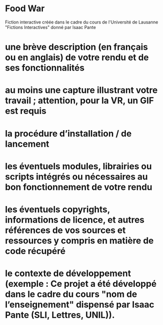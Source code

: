 # Food War
Fiction interactive créée dans le cadre du cours de l'Université de Lausanne "Fictions Interactives" donné par Isaac Pante


# une brève description (en français ou en anglais) de votre rendu et de ses fonctionnalités



# au moins une capture illustrant votre travail ; attention, pour la VR, un GIF est requis




# la procédure d’installation / de lancement




# les éventuels modules, librairies ou scripts intégrés ou nécessaires au bon fonctionnement de votre rendu





# les éventuels copyrights, informations de licence, et autres références de vos sources et ressources y compris en matière de code récupéré





# le contexte de développement (exemple : Ce projet a été développé dans le cadre du cours "nom de l’enseignement" dispensé par Isaac Pante (SLI, Lettres, UNIL)).




